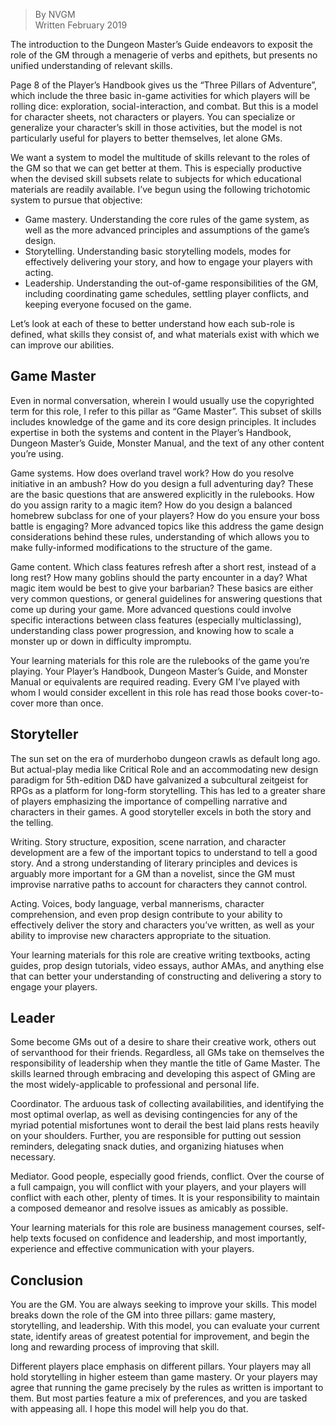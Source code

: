 > By NVGM  
> Written February 2019

The introduction to the Dungeon Master’s Guide endeavors to exposit the role of the GM through a menagerie of verbs and epithets, but presents no unified understanding of relevant skills.

Page 8 of the Player’s Handbook gives us the “Three Pillars of Adventure”, which include the three basic in-game activities for which players will be rolling dice: exploration, social-interaction, and combat. But this is a model for character sheets, not characters or players. You can specialize or generalize your character’s skill in those activities, but the model is not particularly useful for players to better themselves, let alone GMs.

We want a system to model the multitude of skills relevant to the roles of the GM so that we can get better at them. This is especially productive when the devised skill subsets relate to subjects for which educational materials are readily available. I’ve begun using the following trichotomic system to pursue that objective:

* Game mastery. Understanding the core rules of the game system, as well as the more advanced principles and assumptions of the game’s design.
* Storytelling. Understanding basic storytelling models, modes for effectively delivering your story, and how to engage your players with acting.
* Leadership. Understanding the out-of-game responsibilities of the GM, including coordinating game schedules, settling player conflicts, and keeping everyone focused on the game.

Let’s look at each of these to better understand how each sub-role is defined, what skills they consist of, and what materials exist with which we can improve our abilities.

## Game Master
Even in normal conversation, wherein I would usually use the copyrighted term for this role, I refer to this pillar as “Game Master”. This subset of skills includes knowledge of the game and its core design principles. It includes expertise in both the systems and content in the Player’s Handbook, Dungeon Master’s Guide, Monster Manual, and the text of any other content you’re using.

Game systems. How does overland travel work? How do you resolve initiative in an ambush? How do you design a full adventuring day? These are the basic questions that are answered explicitly in the rulebooks. How do you assign rarity to a magic item? How do you design a balanced homebrew subclass for one of your players? How do you ensure your boss battle is engaging? More advanced topics like this address the game design considerations behind these rules, understanding of which allows you to make fully-informed modifications to the structure of the game.

Game content. Which class features refresh after a short rest, instead of a long rest? How many goblins should the party encounter in a day? What magic item would be best to give your barbarian? These basics are either very common questions, or general guidelines for answering questions that come up during your game. More advanced questions could involve specific interactions between class features (especially multiclassing), understanding class power progression, and knowing how to scale a monster up or down in difficulty impromptu.

Your learning materials for this role are the rulebooks of the game you’re playing. Your Player’s Handbook, Dungeon Master’s Guide, and Monster Manual or equivalents are required reading. Every GM I’ve played with whom I would consider excellent in this role has read those books cover-to-cover more than once. 

## Storyteller
The sun set on the era of murderhobo dungeon crawls as default long ago. But actual-play media like Critical Role and an accommodating new design paradigm for 5th-edition D&D have galvanized a subcultural zeitgeist for RPGs as a platform for long-form storytelling. This has led to a greater share of players emphasizing the importance of compelling narrative and characters in their games. A good storyteller excels in both the story and the telling.

Writing. Story structure, exposition, scene narration, and character development are a few of the important topics to understand to tell a good story. And a strong understanding of literary principles and devices is arguably more important for a GM than a novelist, since the GM must improvise narrative paths to account for characters they cannot control.

Acting. Voices, body language, verbal mannerisms, character comprehension, and even prop design contribute to your ability to effectively deliver the story and characters you’ve written, as well as your ability to improvise new characters appropriate to the situation.

Your learning materials for this role are creative writing textbooks, acting guides, prop design tutorials, video essays, author AMAs, and anything else that can better your understanding of constructing and delivering a story to engage your players.

## Leader
Some become GMs out of a desire to share their creative work, others out of servanthood for their friends. Regardless, all GMs take on themselves the responsibility of leadership when they mantle the title of Game Master. The skills learned through embracing and developing this aspect of GMing are the most widely-applicable to professional and personal life.

Coordinator. The arduous task of collecting availabilities, and identifying the most optimal overlap, as well as devising contingencies for any of the myriad potential misfortunes wont to derail the best laid plans rests heavily on your shoulders. Further, you are responsible for putting out session reminders, delegating snack duties, and organizing hiatuses when necessary.

Mediator. Good people, especially good friends, conflict. Over the course of a full campaign, you will conflict with your players, and your players will conflict with each other, plenty of times. It is your responsibility to maintain a composed demeanor and resolve issues as amicably as possible.

Your learning materials for this role are business management courses, self-help texts focused on confidence and leadership, and most importantly, experience and effective communication with your players. 

## Conclusion
You are the GM. You are always seeking to improve your skills. This model breaks down the role of the GM into three pillars: game mastery, storytelling, and leadership. With this model, you can evaluate your current state, identify areas of greatest potential for improvement, and begin the long and rewarding process of improving that skill.

Different players place emphasis on different pillars. Your players may all hold storytelling in higher esteem than game mastery. Or your players may agree that running the game precisely by the rules as written is important to them. But most parties feature a mix of preferences, and you are tasked with appeasing all. I hope this model will help you do that.
